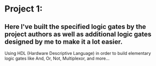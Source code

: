 # Project 1:
## Here I've built the specified logic gates by the project authors as well as additional logic gates designed by me to make it a lot easier.
Using HDL (Hardware Descriptive Language) in order to build elementary logic gates like And, Or, Not, Multiplexor, and more...
